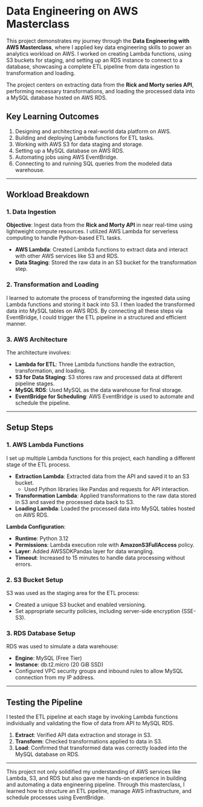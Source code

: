# Data Engineering on AWS Masterclass

This project demonstrates my journey through the **Data Engineering with AWS Masterclass**, where I applied key data engineering skills to power an analytics workload on AWS. I worked on creating Lambda functions, using S3 buckets for staging, and setting up an RDS instance to connect to a database, showcasing a complete ETL pipeline from data ingestion to transformation and loading.

The project centers on extracting data from the **Rick and Morty series API**, performing necessary transformations, and loading the processed data into a MySQL database hosted on AWS RDS.

## Key Learning Outcomes

1. Designing and architecting a real-world data platform on AWS.
2. Building and deploying Lambda functions for ETL tasks.
3. Working with AWS S3 for data staging and storage.
4. Setting up a MySQL database on AWS RDS.
5. Automating jobs using AWS EventBridge.
6. Connecting to and running SQL queries from the modeled data warehouse.

---

## Workload Breakdown

### 1. Data Ingestion

**Objective**: Ingest data from the **Rick and Morty API** in near real-time using lightweight compute resources. I utilized AWS Lambda for serverless computing to handle Python-based ETL tasks.

- **AWS Lambda**: Created Lambda functions to extract data and interact with other AWS services like S3 and RDS.
- **Data Staging**: Stored the raw data in an S3 bucket for the transformation step.

### 2. Transformation and Loading

I learned to automate the process of transforming the ingested data using Lambda functions and storing it back into S3. I then loaded the transformed data into MySQL tables on AWS RDS. By connecting all these steps via EventBridge, I could trigger the ETL pipeline in a structured and efficient manner.

### 3. AWS Architecture

The architecture involves:
- **Lambda for ETL**: Three Lambda functions handle the extraction, transformation, and loading.
- **S3 for Data Staging**: S3 stores raw and processed data at different pipeline stages.
- **MySQL RDS**: Used MySQL as the data warehouse for final storage.
- **EventBridge for Scheduling**: AWS EventBridge is used to automate and schedule the pipeline.

---

## Setup Steps

### 1. AWS Lambda Functions

I set up multiple Lambda functions for this project, each handling a different stage of the ETL process.

- **Extraction Lambda**: Extracted data from the API and saved it to an S3 bucket.
  - Used Python libraries like Pandas and requests for API interaction.
- **Transformation Lambda**: Applied transformations to the raw data stored in S3 and saved the processed data back to S3.
- **Loading Lambda**: Loaded the processed data into MySQL tables hosted on AWS RDS.

**Lambda Configuration**:
- **Runtime**: Python 3.12
- **Permissions**: Lambda execution role with **AmazonS3FullAccess** policy.
- **Layer**: Added AWSSDKPandas layer for data wrangling.
- **Timeout**: Increased to 15 minutes to handle data processing without errors.

### 2. S3 Bucket Setup

S3 was used as the staging area for the ETL process:
- Created a unique S3 bucket and enabled versioning.
- Set appropriate security policies, including server-side encryption (SSE-S3).

### 3. RDS Database Setup

RDS was used to simulate a data warehouse:
- **Engine**: MySQL (Free Tier)
- **Instance**: db.t2.micro (20 GiB SSD)
- Configured VPC security groups and inbound rules to allow MySQL connection from my IP address.

---

## Testing the Pipeline

I tested the ETL pipeline at each stage by invoking Lambda functions individually and validating the flow of data from API to MySQL RDS.

1. **Extract**: Verified API data extraction and storage in S3.
2. **Transform**: Checked transformations applied to data in S3.
3. **Load**: Confirmed that transformed data was correctly loaded into the MySQL database on RDS.

---

This project not only solidified my understanding of AWS services like Lambda, S3, and RDS but also gave me hands-on experience in building and automating a data engineering pipeline. Through this masterclass, I learned how to structure an ETL pipeline, manage AWS infrastructure, and schedule processes using EventBridge.